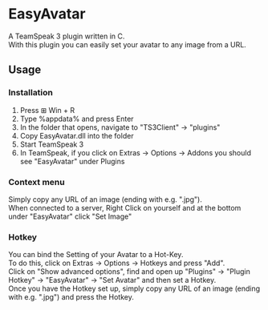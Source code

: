 # EasyAvatar

A TeamSpeak 3 plugin written in C.  
With this plugin you can easily set your avatar to any image from a URL.

## Usage

### Installation

1. Press ⊞ Win + R
2. Type %appdata% and press Enter
3. In the folder that opens, navigate to "TS3Client" -> "plugins"
4. Copy EasyAvatar.dll into the folder
5. Start TeamSpeak 3
6. In TeamSpeak, if you click on Extras -> Options -> Addons you should see "EasyAvatar" under Plugins

### Context menu

Simply copy any URL of an image (ending with e.g. ".jpg").  
When connected to a server, Right Click on yourself and at the bottom under "EasyAvatar" click "Set Image"

### Hotkey

You can bind the Setting of your Avatar to a Hot-Key.  
To do this, click on Extras -> Options -> Hotkeys and press "Add".  
Click on "Show advanced options", find and open up "Plugins" -> "Plugin Hotkey" -> "EasyAvatar" -> "Set Avatar" and then set a Hotkey.  
Once you have the Hotkey set up, simply copy any URL of an image (ending with e.g. ".jpg") and press the Hotkey.
